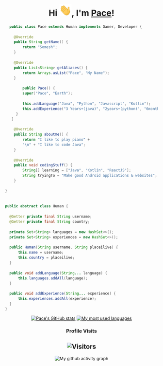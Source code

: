 <div align="center">

<h1>Hi <img src="images/Hi.gif" width="40px" />, I'm <a href="https://www.github.com/PaceSomesh">Pace</a>!</h1>
</div>

```java
  public class Pace extends Human implements Gamer, Developer {

	@Override
	public String getName() {
		return "Somesh";
	}
	
	@Override
	public List<String> getAliases() {
		return Arrays.asList("Pace", "My Name");
	}

        public Pace() {
        super("Pace", "Earth");

        this.addLanguage("Java", "Python", "Javascript", "Kotlin");
        this.addExperience("3 Years+(java)", "2years+(python)", "6months+(kotlin)", "1 year (js)", "Total 5 years+");
     }
   }

	@Override
	public String aboutme() {
		return "I like to play piano" +
		"\n" + "I like to code Java";
	}
    
	@Override
	public void codingStuff() {
		String[] learning = ["Java", "Kotlin", "ReactJS"];
		String tryingTo = "Make good Android applications & websites";
	}
	
} 


public abstract class Human {

  @Getter private final String username;
  @Getter private final String country;

  private Set<String> languages = new HashSet<>();
  private Set<String> experiences = new HashSet<>();

  public Human(String username, String placeilive) {
      this.name = username;
      this.country = placeilive;
  }

  public void addLanguage(String... language) {
      this.languages.addAll(language);
  }
  
  public void addExperience(String... experience) {
      this.experiences.addAll(experience);
  }
}
```

<!-- 
**Languages and Tools:**

<p align = "center"><img src = "https://github-widgetbox.vercel.app/api/profile?username=PaceCodes&data=followers,repositories,stars,commits"></p>
<p align = "center"><img src = "https://github-widgetbox.vercel.app/api/skills?names=java,kotlin,python,html,css,javascripts,dart,reactjs&includeNames=true"></p>

<!--START_SECTION:waka-->




<!--END_SECTION:waka-->
<div align="center">
	
[![Pace's GitHub stats](https://github-readme-stats.vercel.app/api?username=PaceCodes&show_icons=true&title_color=fff&icon_color=79ff97&text_color=9f9f9f&bg_color=151515&count_private=true)](https://github.com/PaceCodes) 
[![My most used languages](https://github-readme-stats.vercel.app/api/top-langs/?username=PaceCodes&layout=compact&show_icons=true&title_color=fff&icon_color=79ff97&text_color=9f9f9f&bg_color=151515&count_private=true&langs_count=6)](https://github.com/PaceCodes)
### Profile Visits 

![Visitors](https://komarev.com/ghpvc/?username=PaceCodes&color=blueviolet)
---

</details>

![My github activity graph](https://activity-graph.herokuapp.com/graph?username=pacecodes&theme=react-dark)

